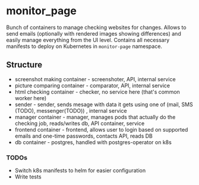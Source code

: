 # monitor_page

Bunch of containers to manage checking websites for changes.
Allows to send emails (optionally with rendered images showing differences) and easily manage everything from the UI level.
Contains all necessary manifests to deploy on Kubernetes in `monitor-page` namespace.

## Structure
* screenshot making container - screenshoter, API, internal service
* picture comparing container - comparator, API, internal service
* html checking container - checker, no service here (that's common worker here)
* sender - sender, sends mesage with data it gets using one of (mail, SMS (TODO), messenger(TODO)) , internal service
* manager container - manager, manages pods that actually do the checking job, reads/writes db, API container, service
* frontend container - frontend, allows user to login based on supported emails and one-time passwords, contacts API, reads DB
* db container - postgres, handled with postgres-operator on k8s

### TODOs
* Switch k8s manifests to helm for easier configuration
* Write tests
